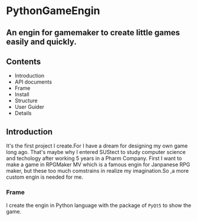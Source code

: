 # PythonGameEngin
## An engin for gamemaker to create little games easily and quickly.

## Contents
* Introduction
* API documents
* Frame
* Install
* Structure
* User Guider
* Details

## Introduction
It's the first project I create.For I have a dream for designing my own game long ago. 
That's maybe why I entered SUStect to study computer science and techology after working 5 years in a Pharm Company.
First I want to make a game in RPGMaker MV which is a famous engin for Janpanese RPG maker, but these too much comstrains 
in realize my imagination.So ,a more custom engin is needed for me.

### Frame
I create the engin in Python language with the package of `PyQt5` to show the game.
